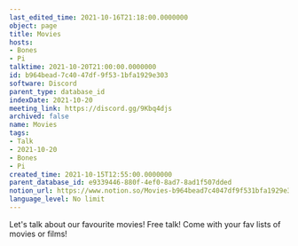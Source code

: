 ```yaml
---
last_edited_time: 2021-10-16T21:18:00.0000000
object: page
title: Movies
hosts:
- Bones
- Pi
talktime: 2021-10-20T21:00:00.0000000
id: b964bead-7c40-47df-9f53-1bfa1929e303
software: Discord
parent_type: database_id
indexDate: 2021-10-20
meeting_link: https://discord.gg/9Kbq4djs
archived: false
name: Movies
tags:
- Talk
- 2021-10-20
- Bones
- Pi
created_time: 2021-10-15T12:55:00.0000000
parent_database_id: e9339446-880f-4ef0-8ad7-8ad1f507dded
notion_url: https://www.notion.so/Movies-b964bead7c4047df9f531bfa1929e303
language_level: No limit
---
```


Let's talk about our favourite movies!
Free talk! Come with your fav lists of movies or films!


